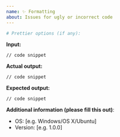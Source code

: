 ```yaml
---
name: ✨ Formatting
about: Issues for ugly or incorrect code
---
```


```sh
# Prettier options (if any):
```

**Input:**

```apex
// code snippet
```

**Actual output:**

```apex
// code snippet
```

**Expected output:**

```apex
// code snippet
```

**Additional information (please fill this out)**:

- OS: [e.g. Windows/OS X/Ubuntu]
- Version: [e.g. 1.0.0]
